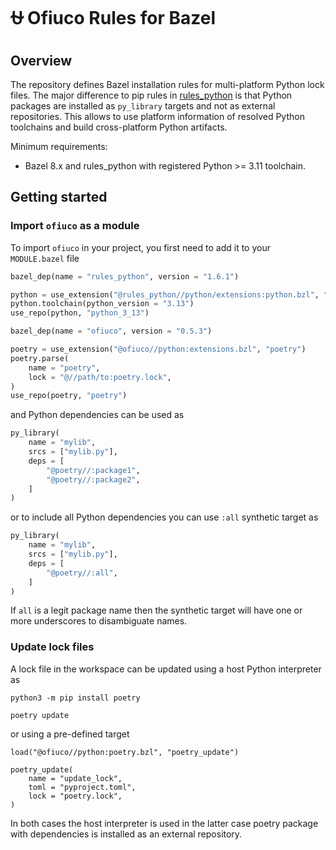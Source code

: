 # ⛎ Ofiuco Rules for Bazel

## Overview

The repository defines Bazel installation rules for multi-platform Python lock files.
The major difference to pip rules in [rules_python](https://github.com/bazelbuild/rules_python) is that Python packages are installed as `py_library` targets and not as external repositories.
This allows to use platform information of resolved Python toolchains and build cross-platform Python artifacts.

Minimum requirements:

* Bazel 8.x and rules_python with registered Python >= 3.11 toolchain.

## Getting started

### Import `ofiuco` as a module

To import `ofiuco` in your project, you first need to add it to your `MODULE.bazel` file

```python
bazel_dep(name = "rules_python", version = "1.6.1")

python = use_extension("@rules_python//python/extensions:python.bzl", "python")
python.toolchain(python_version = "3.13")
use_repo(python, "python_3_13")

bazel_dep(name = "ofiuco", version = "0.5.3")

poetry = use_extension("@ofiuco//python:extensions.bzl", "poetry")
poetry.parse(
    name = "poetry",
    lock = "@//path/to:poetry.lock",
)
use_repo(poetry, "poetry")
```

and Python dependencies can be used as

```python
py_library(
    name = "mylib",
    srcs = ["mylib.py"],
    deps = [
        "@poetry//:package1",
        "@poetry//:package2",
    ]
)
```
or to include all Python dependencies you can use `:all` synthetic target as
```python
py_library(
    name = "mylib",
    srcs = ["mylib.py"],
    deps = [
        "@poetry//:all",
    ]
)
```

If `all` is a legit package name then the synthetic target will have one or more underscores to disambiguate names.


### Update lock files

A lock file in the workspace can be updated using a host Python interpreter as
```
python3 -m pip install poetry

poetry update
```

or using a pre-defined target
```
load("@ofiuco//python:poetry.bzl", "poetry_update")

poetry_update(
    name = "update_lock",
    toml = "pyproject.toml",
    lock = "poetry.lock",
)
```

In both cases the host interpreter is used in the latter case poetry package with dependencies is installed as an external repository.
